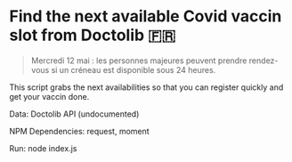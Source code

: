 # Find the next available Covid vaccin slot from Doctolib 🇫🇷

>Mercredi 12 mai : les personnes majeures peuvent prendre rendez-vous si un créneau est disponible sous 24 heures.

This script grabs the next availabilities so that you can register quickly and get your vaccin done.

Data: Doctolib API (undocumented)

NPM Dependencies: request, moment

Run: node index.js
